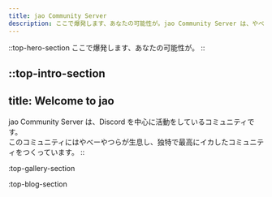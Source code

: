 ```yaml
---
title: jao Community Server
description: ここで爆発します、あなたの可能性が。jao Community Server は、やべーやつらが生息し独特で最高にイカしたコミュニティです。
---
```


::top-hero-section
ここで爆発します、あなたの可能性が。
::

::top-intro-section
---
title: Welcome to jao
---
jao Community Server は、Discord を中心に活動をしているコミュニティです。  
このコミュニティにはやべーやつらが生息し、独特で最高にイカしたコミュニティをつくっています。
::

:top-gallery-section

:top-blog-section
